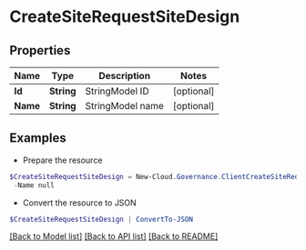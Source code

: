 # CreateSiteRequestSiteDesign
## Properties

Name | Type | Description | Notes
------------ | ------------- | ------------- | -------------
**Id** | **String** | StringModel ID | [optional] 
**Name** | **String** | StringModel name | [optional] 

## Examples

- Prepare the resource
```powershell
$CreateSiteRequestSiteDesign = New-Cloud.Governance.ClientCreateSiteRequestSiteDesign  -Id null `
 -Name null
```

- Convert the resource to JSON
```powershell
$CreateSiteRequestSiteDesign | ConvertTo-JSON
```

[[Back to Model list]](../README.md#documentation-for-models) [[Back to API list]](../README.md#documentation-for-api-endpoints) [[Back to README]](../README.md)

